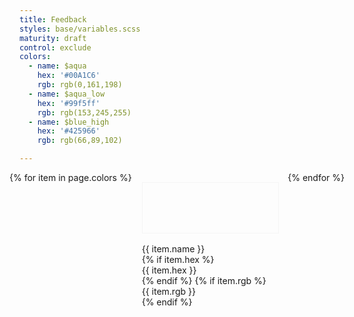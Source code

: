 ```yaml
---
title: Feedback
styles: base/variables.scss
maturity: draft
control: exclude
colors:
  - name: $aqua
    hex: '#00A1C6'
    rgb: rgb(0,161,198)
  - name: $aqua_low
    hex: '#99f5ff'
    rgb: rgb(153,245,255)
  - name: $blue_high
    hex: '#425966'
    rgb: rgb(66,89,102)

---
```

<style>
.set {
  display: flex;
  flex-wrap: wrap;
  margin: 0 -1rem;
  margin-top: 0;
  padding: 0;
  list-style: none;
}
li {
  flex: 1 0 20%;
  margin: 1rem;
}
.color {
  width: 100%;
  min-width: 160px;
  height: 80px;
  color: white;
  border: 1px solid whitesmoke;
  margin-bottom: 1rem;
}
p {
  margin: 0;
}
</style>
<ul class="set">
{% for item in page.colors %}
  <li>
    <div class="color" style="background:{{ item.hex }}"></div>
    <p>{{ item.name }}</p>
    {% if item.hex %}<p>{{ item.hex }}</p>{% endif %}
    {% if item.rgb %}<p>{{ item.rgb }}</p>{% endif %}
  </li>
{% endfor %}
</ul>
